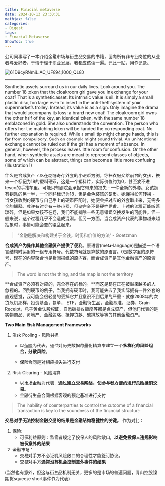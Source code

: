 ```yaml
---
title: Finacial metaverse
date: 2024-10-13 23:30:31
mathjax: false
categories:
- Digest
tags:
- Finacial-Metaverse
ShowToc: true
---
```


公司同事写了一本介绍金融市场与衍生品交易的书籍，面向所有非专业岗位的从业者与爱好者。于情于理于职业发展，我都应该读一遍。开此一贴，用作记录。

![61D9cyRNmiL._AC_UF894,1000_QL80_](https://p.ipic.vip/mbw1gp.jpg)



---



Synthetic assets surround us in our daily lives. Look around you. The number 18 token that the cloakroom girl gave you in exchange for your coat? That is a synthetic asset. Its intrinsic value is nil. It is simply a small plastic disc, too large even to insert in the anti-theft system of your supermarket’s trolley. Instead, its value is as a sign. Only imagine the drama that would accompany its loss: a brand new coat! The cloakroom girl owns the other half of the key, an identical token, with the same number 18 emblazoned in gold. She also understands the convention. The person who offers her the matching token will be handed the corresponding coat. No further explanation is required. While a small tip might change hands, this is far from compulsory. Such an example might sound trivial. An unintentional exchange cannot be ruled out if the girl has a moment of absence. In general, however, the process leaves little room for confusion. On the other hand, when synthetic assets are meant to represent classes of objects, some of which can be abstract, things can become a little more confusing (Illustration 1)

 什么是合成资产？以在剧院寄存外套的小硬币为例，你把衣服交给前台的女孩，换来一个标记为18的塑料硬币，这是一个塑料片，实际价值约为0，甚至放不进tesco的手推车里。可能只有剧院会承担它带来的损失 - 一件全新的外套。女孩拥有钥匙的另一半，一个同样标记为18，但是金色装饰的硬币。她懂得如何转换 - 当女孩收到的硬币与自己手上的硬币匹配时，她便会把对应的外套取出来，无需多余的解释。或许有时会有一些小费，但这完全不是硬性要求。上述的流程可能听着琐碎，但是如果女孩不在场，我们不能排除一些无意错误交换发生的可能性。但一般来说，这个过程几乎不会造成混淆。但另一方面，当合成资产代表的事物越来越抽象时，事情可能会变的混乱起来。

> “金融是解决和构建关于金钱，时间和价值的方法”  - Goetzman

**合成资产为操作其他金融资产提供了便利**。原语言(meta-language)是描述一个语言结构时运用的一组专用符号。代数符号就是算数的原语言。0是数字里的原符号，现在的内容聚合也是新闻报纸的原内容，而合成资产是其他金融资产的原资产。

> The word is not the thing, and the map is not the territory

**合成资产必须有对应的，完全存在的标的。**而这是现在正在被越来越多的人忽视的。回到硬币的例子，当我拥有硬币时，我可能失去了我实际拥有一件外套的直观感觉，我可能会很轻易的丢掉它并且意识不到后果的严重 - 就像2008年的次贷危机那样。投资基金，提单， ETF，金融衍生品，金融基准，证券，Grain Receipt，电子黄金认股权证，自愿碳排放额度等都是合成资产，但他们代表的是实物商品、房地产、金融策略、抵押贷款、碳排放等等的其他金融资产。



**Two Main Risk Management Frameworks**

1. Risk Pooling - 风险共担

   - 以<u>保险</u>为代表，通过对历史数据的量化精算来建立一个**多样化的风险组合，分散风险**。

   - 保险合同是对相应损失进行支付

2. Risk Clearing - 风险清算

   - 以<u>市场金融</u>为代表，**通过建立交易网络，使参与者方便的进行风险抵消交易**。
   - 金融衍生品合同根据客观的预定基准进行支付

   

> The inability of counterparties to control the outcome of a financial transaction is key to the soundness of the financial structure

**交易对手无法控制金融交易的结果是金融结构稳健性的关键。** 作为对比：

1. 保险:
   - 可保利益原则：监管者规定了投保人的风险敞口，**以避免投保人违规影响被保意外的结果**
2. 金融市场：
   - 交易对手方不必证明风险敞口的合理性才能签订协议。
   - 交易对手方**通常没有机会控制意外事件的结果**

(当然也有意外，但这与衍生品机制无关，更多的是市场的普遍问题，青山控股镍期货squeeze short事件作为代表)
